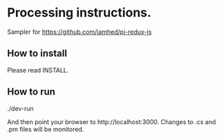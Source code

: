 # Processing instructions.

Sampler for https://github.com/jamhed/pi-redux-js

## How to install

Please read INSTALL.

## How to run

./dev-run

And then point your browser to http://localhost:3000. Changes to .cs and .pm files will be monitored.
